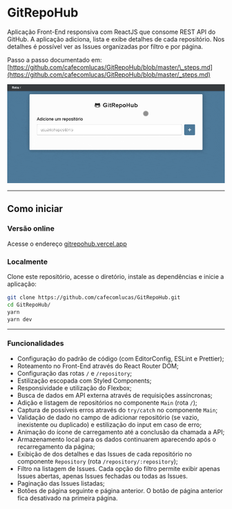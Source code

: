 # GitRepoHub

Aplicação Front-End responsiva com ReactJS que consome REST API do GitHub. A aplicação adiciona, lista e exibe detalhes de cada repositório. Nos detalhes é possível ver as Issues organizadas por filtro e por página.

Passo a passo documentado em: [https://github.com/cafecomlucas/GitRepoHub/blob/master/\_steps.md](https://github.com/cafecomlucas/GitRepoHub/blob/master/_steps.md)

![Demonstração - Busca na API do GitHub e testa responsividade](.github/reactjs-github-api-storage-repository.gif)

---

## Como iniciar

### Versão online

Acesse o endereço [gitrepohub.vercel.app](https://gitrepohub.vercel.app/)

### Localmente

Clone este repositório, acesse o diretório, instale as dependências e inicie a aplicação:

```bash
git clone https://github.com/cafecomlucas/GitRepoHub.git
cd GitRepoHub/
yarn
yarn dev
```

---

### Funcionalidades

- Configuração do padrão de código (com EditorConfig, ESLint e Prettier);
- Roteamento no Front-End através do React Router DOM;
- Configuração das rotas `/` e `/repository`;
- Estilização escopada com Styled Components;
- Responsividade e utilização do Flexbox;
- Busca de dados em API externa através de requisições assíncronas;
- Adição e listagem de repositórios no componente `Main` (rota `/`);
- Captura de possíveis erros através do `try/catch` no componente `Main`;
- Validação de dado no campo de adicionar repositório (se vazio, inexistente ou duplicado) e estilização do input em caso de erro;
- Animação do ícone de carregamento até a conclusão da chamada a API;
- Armazenamento local para os dados continuarem aparecendo após o recarregamento da página;
- Exibição de dos detalhes e das Issues de cada repositório no componente `Repository` (rota `/repository/:repository`);
- Filtro na listagem de Issues. Cada opção do filtro permite exibir apenas Issues abertas, apenas Issues fechadas ou todas as Issues.
- Paginação das Issues listadas;
- Botões de página seguinte e página anterior. O botão de página anterior fica desativado na primeira página.
